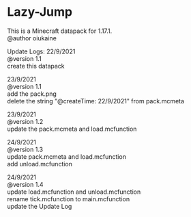 # Lazy-Jump

This is a Minecraft datapack for 1.17.1.  
@author oiukaine  

Update Logs:
22/9/2021   
@version 1.1  
create this datapack

23/9/2021  
@version 1.1  
add the pack.png  
delete the string "@createTime: 22/9/2021" from pack.mcmeta

23/9/2021  
@version 1.2  
update the pack.mcmeta and load.mcfunction

24/9/2021  
@version 1.3  
update pack.mcmeta and load.mcfunction  
add unload.mcfunction

24/9/2021  
@version 1.4  
update load.mcfunction and unload.mcfunction   
rename tick.mcfunction to main.mcfunction  
update the Update Log